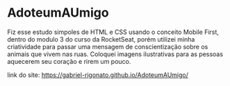 # AdoteumAUmigo

Fiz esse estudo simpoles de HTML e CSS usando o conceito Mobile First, dentro do modulo 3 do curso da RocketSeat, porém utilizei minha criatividade para passar uma mensagem de conscientização sobre os animais que vivem nas ruas.
Coloquei imagens ilustrativas para as pessoas aquecerem seu coração e rirem um pouco.

link do site:  https://gabriel-rigonato.github.io/AdoteumAUmigo/
